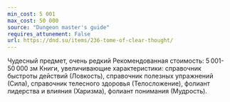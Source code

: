 ```yaml
---
min_cost: 5 001
max_cost: 50 000
source: "Dungeon master's guide"
requires_attunement: False
url: https://dnd.su/items/236-tome-of-clear-thought/
---
```


Чудесный предмет, очень редкий
Рекомендованная стоимость: 5 001-50 000 зм
Книги, увеличивающие характеристики: справочник быстроты действий (Ловкость), справочник полезных упражнений (Сила), справочник телесного здоровья (Телосложение), фолиант лидерства и влияния (Харизма), фолиант понимания (Мудрость).